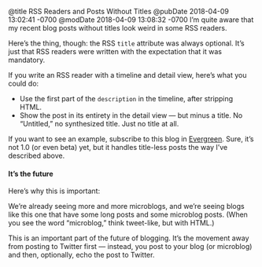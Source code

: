 @title RSS Readers and Posts Without Titles
@pubDate 2018-04-09 13:02:41 -0700
@modDate 2018-04-09 13:08:32 -0700
I’m quite aware that my recent blog posts without titles look weird in some RSS readers.

Here’s the thing, though: the RSS `title` attribute was always optional. It’s just that RSS readers were written with the expectation that it was mandatory.

If you write an RSS reader with a timeline and detail view, here’s what you could do:

* Use the first part of the `description` in the timeline, after stripping HTML.
* Show the post in its entirety in the detail view — but minus a title. No “Untitled,” no synthesized title. Just no title at all.

If you want to see an example, subscribe to this blog in [Evergreen](https://ranchero.com/evergreen/). Sure, it’s not 1.0 (or even beta) yet, but it handles title-less posts the way I’ve described above.

#### It’s the future

Here’s why this is important:

We’re already seeing more and more microblogs, and we’re seeing blogs like this one that have some long posts and some microblog posts. (When you see the word “microblog,” think tweet-like, but with HTML.)

This is an important part of the future of blogging. It’s the movement away from posting to Twitter first — instead, you post to your blog (or microblog) and then, optionally, echo the post to Twitter.
